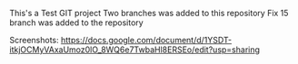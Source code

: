 This's a Test GIT project
Two branches was added to this repository
Fix 15 branch was added to the repository

Screenshots: https://docs.google.com/document/d/1YSDT-itkjOCMyVAxaUmoz0lO_8WQ6e7TwbaHl8ERSEo/edit?usp=sharing
